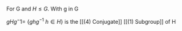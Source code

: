 For G and $H \le G$. With g in G

$gHg^-1 =$ {$ghg^{-1}\ h\in H$} is the [[(4) Conjugate]] [[(1) Subgroup]] of H